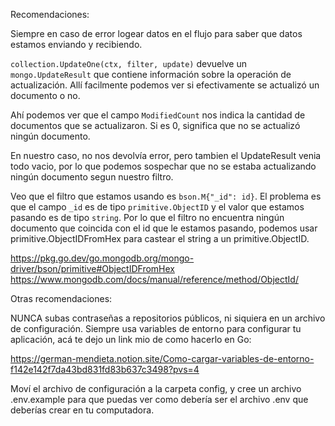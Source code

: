 Recomendaciones: 

Siempre en caso de error logear datos en el flujo para saber que datos estamos enviando y recibiendo.

`collection.UpdateOne(ctx, filter, update)` devuelve un `mongo.UpdateResult` que contiene información sobre la operación de actualización. Allí facilmente podemos ver si efectivamente se actualizó un documento o no.

Ahí podemos ver que el campo `ModifiedCount` nos indica la cantidad de documentos que se actualizaron. Si es 0, significa que no se actualizó ningún documento.

En nuestro caso, no nos devolvía error, pero tambien el UpdateResult venia todo vacio, por lo que podemos sospechar que no se estaba actualizando ningún documento segun nuestro filtro.

Veo que el filtro que estamos usando es `bson.M{"_id": id}`. El problema es que el campo `_id` es de tipo `primitive.ObjectID` y el valor que estamos pasando es de tipo `string`. Por lo que el filtro no encuentra ningún documento que coincida con el id que le estamos pasando, podemos usar primitive.ObjectIDFromHex para castear el string a un primitive.ObjectID.

https://pkg.go.dev/go.mongodb.org/mongo-driver/bson/primitive#ObjectIDFromHex
https://www.mongodb.com/docs/manual/reference/method/ObjectId/

Otras recomendaciones:

NUNCA subas contraseñas a repositorios públicos, ni siquiera en un archivo de configuración. Siempre usa variables de entorno para configurar tu aplicación, acá te dejo un link mio de como hacerlo en Go:

https://german-mendieta.notion.site/Como-cargar-variables-de-entorno-f142e142f7da43bd831fd83b637c3498?pvs=4


Moví el archivo de configuración a la carpeta config, y cree un archivo .env.example para que puedas ver como debería ser el archivo .env que deberías crear en tu computadora.
